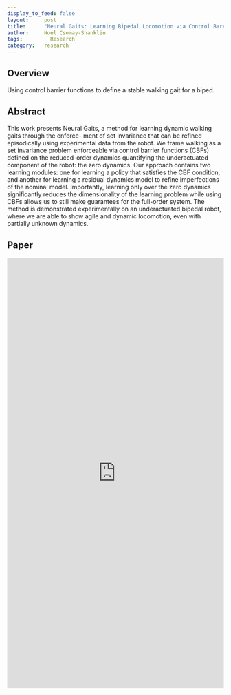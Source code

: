 ```yaml
---
display_to_feed: false
layout:     post
title:      "Neural Gaits: Learning Bipedal Locomotion via Control Barrier Functions and Zero Dynamics Policies"
author:     Noel Csomay-Shanklin
tags: 		  Research
category:   research
---
```


## Overview
Using control barrier functions to define a stable walking gait for a biped.

## Abstract
This work presents Neural Gaits, a method for learning dynamic walking gaits through the enforce-
ment of set invariance that can be refined episodically using experimental data from the robot. We
frame walking as a set invariance problem enforceable via control barrier functions (CBFs) defined
on the reduced-order dynamics quantifying the underactuated component of the robot: the zero
dynamics. Our approach contains two learning modules: one for learning a policy that satisfies
the CBF condition, and another for learning a residual dynamics model to refine imperfections of
the nominal model. Importantly, learning only over the zero dynamics significantly reduces the
dimensionality of the learning problem while using CBFs allows us to still make guarantees for the
full-order system. The method is demonstrated experimentally on an underactuated bipedal robot,
where we are able to show agile and dynamic locomotion, even with partially unknown dynamics.

## Paper
<iframe style="width:100%" height="1000px" src="https://noelc-s.github.io/website/papers/gaits.pdf" frameborder="0" allowfullscreen></iframe>
